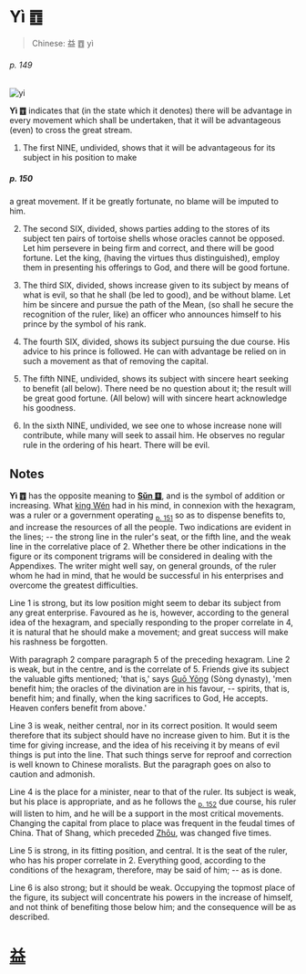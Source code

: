 # Yì ䷩

> Chinese: 益 ䷩ yì

###### p. 149

![yi](https://88o.io/wp-content/uploads/2018/09/42-e79b8ayi.jpg)

**Yì ䷩** indicates that (in the state which it denotes) there will be advantage in every movement which shall be undertaken, that it will be advantageous (even) to cross the great stream.

1. The first NINE, undivided, shows that it will be advantageous for its subject in his position to make

##### p. 150

a great movement. If it be greatly fortunate, no blame will be imputed to him.

2. The second SIX, divided, shows parties adding to the stores of its subject ten pairs of tortoise shells whose oracles cannot be opposed. Let him persevere in being firm and correct, and there will be good fortune. Let the king, (having the virtues thus distinguished), employ them in presenting his offerings to God, and there will be good fortune.

3. The third SIX, divided, shows increase given to its subject by means of what is evil, so that he shall (be led to good), and be without blame. Let him be sincere and pursue the path of the Mean, (so shall he secure the recognition of the ruler, like) an officer who announces himself to his prince by the symbol of his rank.

4. The fourth SIX, divided, shows its subject pursuing the due course. His advice to his prince is followed. He can with advantage be relied on in such a movement as that of removing the capital.

5. The fifth NINE, undivided, shows its subject with sincere heart seeking to benefit (all below). There need be no question about it; the result will be great good fortune. (All below) will with sincere heart acknowledge his goodness.

6. In the sixth NINE, undivided, we see one to whose increase none will contribute, while many will seek to assail him. He observes no regular rule in the ordering of his heart. There will be evil.

## Notes

**Yì ䷩** has the opposite meaning to [**Sǔn ䷨**](e68d9fsun.md), and is the symbol of addition or increasing.
What [king Wén](https://en.wikipedia.org/wiki/King_Wen_of_Zhou) had in his mind, in connexion with the hexagram, was a ruler or a government operating <sub>[p. 151](e5a4acguai.md#p-151)</sub> so as to dispense benefits to,
and increase the resources of all the people. Two indications are evident in the lines; -- the strong line in the ruler's seat, or the fifth line, and the weak line in the correlative place of 2.
Whether there be other indications in the figure or its component trigrams will be considered in dealing with the Appendixes. The writer might well say, on general grounds,
of the ruler whom he had in mind, that he would be successful in his enterprises and overcome the greatest difficulties.

Line 1 is strong, but its low position might seem to debar its subject from any great enterprise.
Favoured as he is, however, according to the general idea of the hexagram,
and specially responding to the proper correlate in 4, it is natural that he should make a movement; and great success will make his rashness be forgotten.

With paragraph 2 compare paragraph 5 of the preceding hexagram. Line 2 is weak, but in the centre, and is the correlate of 5. Friends give its subject the valuable gifts mentioned;
'that is,' says [Guō Yōng](https://ctext.org/library.pl?if=en&author=郭雍&remap=gb) (Sòng dynasty), 'men benefit him; the oracles of the divination are in his favour, -- spirits, that is, benefit him; and finally, when the king sacrifices to God, He accepts. Heaven confers benefit from above.'

Line 3 is weak, neither central, nor in its correct position. It would seem therefore that its subject should have no increase given to him.
But it is the time for giving increase, and the idea of his receiving it by means of evil things is put into the line.
That such things serve for reproof and correction is well known to Chinese moralists. But the paragraph goes on also to caution and admonish.

Line 4 is the place for a minister, near to that of the ruler. Its subject is weak, but his place is appropriate, and as he follows the <sub>[p. 152](e5a4acguai.md#p-152)</sub> due course, his ruler will listen to him,
and he will be a support in the most critical movements. Changing the capital from place to place was frequent in the feudal times of China. That of Shang, which preceded [Zhōu](https://en.wikipedia.org/wiki/Zhou_dynasty), was changed five times.

Line 5 is strong, in its fitting position, and central. It is the seat of the ruler, who has his proper correlate in 2. Everything good, according to the conditions of the hexagram, therefore, may be said of him; -- as is done.

Line 6 is also strong; but it should be weak. Occupying the topmost place of the figure, its subject will concentrate his powers in the increase of himself, and not think of benefiting those below him; and the consequence will be as described.

# [益](e79b8ayi_cn.md)
